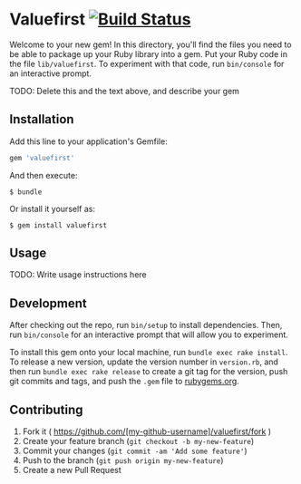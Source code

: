 # Valuefirst [![Build Status](https://travis-ci.org/spidergears/valuefirst.svg?branch=master)](https://travis-ci.org/spidergears/valuefirst)

Welcome to your new gem! In this directory, you'll find the files you need to be able to package up your Ruby library into a gem. Put your Ruby code in the file `lib/valuefirst`. To experiment with that code, run `bin/console` for an interactive prompt.

TODO: Delete this and the text above, and describe your gem

## Installation

Add this line to your application's Gemfile:

```ruby
gem 'valuefirst'
```

And then execute:

    $ bundle

Or install it yourself as:

    $ gem install valuefirst

## Usage

TODO: Write usage instructions here

## Development

After checking out the repo, run `bin/setup` to install dependencies. Then, run `bin/console` for an interactive prompt that will allow you to experiment.

To install this gem onto your local machine, run `bundle exec rake install`. To release a new version, update the version number in `version.rb`, and then run `bundle exec rake release` to create a git tag for the version, push git commits and tags, and push the `.gem` file to [rubygems.org](https://rubygems.org).

## Contributing

1. Fork it ( https://github.com/[my-github-username]/valuefirst/fork )
2. Create your feature branch (`git checkout -b my-new-feature`)
3. Commit your changes (`git commit -am 'Add some feature'`)
4. Push to the branch (`git push origin my-new-feature`)
5. Create a new Pull Request
